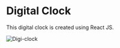 # Digital Clock

This digital clock is created using React JS.

![Digi-clock](https://github.com/user-attachments/assets/3f760dbc-260a-4d93-824a-26227b0e1da6)
